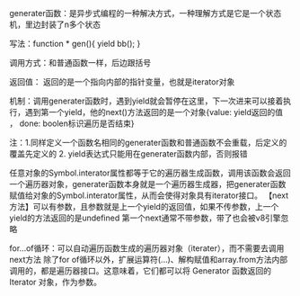 
generater函数：是异步式编程的一种解决方式，一种理解方式是它是一个状态机，里边封装了n多个状态

写法：function * gen(){
yield    bb();
}

调用方式：和普通函数一样，后边跟括号

返回值： 返回的是一个指向内部的指针变量，也就是iterator对象

机制：调用generater函数时，遇到yield就会暂停在这里，下一次进来可以接着执行，遇到第一个yield，他的next()方法返回的是一个对象{value: yield返回的值
， done: boolen标识遍历是否结束}

注：1.同样定义一个函数名相同的generater函数和普通函数不会重载，后定义的覆盖先定义的
    2. yield表达式只能用在generater函数内部，否则报错
    
任意对象的Symbol.interator属性都等于它的遍历器生成函数，调用该函数会返回一个遍历器对象，generater函数本身就是一个遍历器生成器，把generater函数赋值给对象的Symbol.interator属性，从而会使得对象具有iterator接口。
【next方法】可以有参数，且参数就是上一个yield的返回值，如果不传参数，上一个yield的方法返回的是undefined  第一个next通常不带参数，带了也会被v8引擎忽略

for...of循环：可以自动遍历函数生成的遍历器对象（iterater），而不需要去调用next方法
除了for of循环以外，扩展运算符(...)、解构赋值和array.from方法内部调用的，都是遍历器接口。这意味着，它们都可以将 Generator 函数返回的 Iterator 对象，作为参数。
